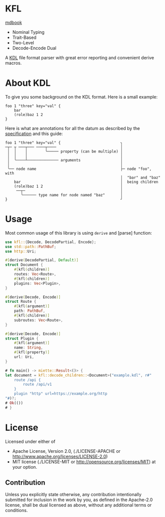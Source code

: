 # KFL

[mdbook](https://synthet-ic.github.io/kfl/)

- Nominal Typing
- Trait-Based
- Two-Level
- Decode-Encode Dual

A [KDL](https://kdl.dev) file format parser with great error reporting and convenient derive macros.

# About KDL

To give you some background on the KDL format. Here is a small example:

```kdl
foo 1 "three" key="val" {
    bar
    (role)baz 1 2
}
```

Here is what are annotations for all the datum as described by the [specification] and this guide:

```text
foo 1 "three" key="val" {                           ╮
─┬─ ┬ ───┬─── ────┬────                             │
 │  │    │        ╰───── property (can be multiple) │
 │  │    │                                          │
 │  ╰────┴────────────── arguments                  │
 │                                                  │
 ╰── node name                                      ├─ node "foo", with
                                                    │  "bar" and "baz"
    bar                                             │  being children
    (role)baz 1 2                                   │
     ──┬─                                           │
       ╰────── type name for node named "baz"       │
}                                                   ╯
```

# Usage

Most common usage of this library is using `derive` and [parse] function:

```rust
use kfl::{Decode, DecodePartial, Encode};
use std::path::PathBuf;
use http::Uri;

#[derive(DecodePartial, Default)]
struct Document {
    #[kfl(children)]
    routes: Vec<Route>,
    #[kfl(children)]
    plugins: Vec<Plugin>,
}

#[derive(Decode, Encode)]
struct Route {
    #[kfl(argument)]
    path: PathBuf,
    #[kfl(children)]
    subroutes: Vec<Route>,
}

#[derive(Decode, Encode)]
struct Plugin {
    #[kfl(argument)]
    name: String,
    #[kfl(property)]
    url: Uri,
}

# fn main() -> miette::Result<()> {
let document = kfl::decode_children::<Document>("example.kdl", r#"
    route /api {
        route /api/v1
    }
    plugin "http" url=https://example.org/http
"#)?;
# Ok(())
# }
```

License
=======

Licensed under either of

* Apache License, Version 2.0,
  (./LICENSE-APACHE or <http://www.apache.org/licenses/LICENSE-2.0>)
* MIT license (./LICENSE-MIT or <http://opensource.org/licenses/MIT>)
  at your option.

Contribution
------------

Unless you explicitly state otherwise, any contribution intentionally submitted for inclusion in the work by you, as defined in the Apache-2.0 license, shall be dual licensed as above, without any additional terms or conditions.


[specification]: https://github.com/kdl-org/kdl/blob/main/SPEC.md
[miette]: https://docs.rs/miette/
[miette guide]: https://docs.rs/miette/latest/miette/#-handler-options
